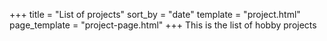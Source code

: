 +++
title = "List of projects"
sort_by = "date"
template = "project.html"
page_template = "project-page.html"
+++
This is the list of hobby projects